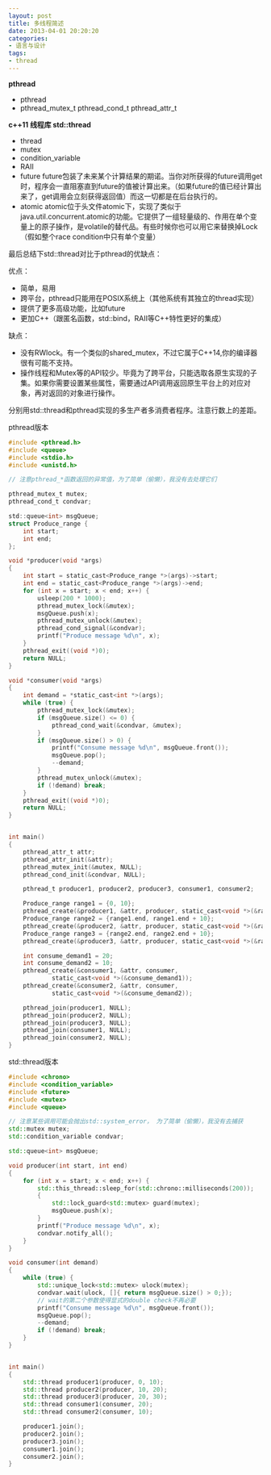 ```yaml
---
layout: post
title: 多线程简述
date: 2013-04-01 20:20:20
categories:
- 语言与设计
tags:
- thread
---
```


**pthread**

- pthread
- pthread_mutex_t pthread_cond_t pthread_attr_t

**c++11 线程库 std::thread**

- thread
- mutex
- condition_variable
- RAII
- future future包装了未来某个计算结果的期诺。当你对所获得的future调用get时，程序会一直阻塞直到future的值被计算出来。（如果future的值已经计算出来了，get调用会立刻获得返回值）而这一切都是在后台执行的。
- atomic atomic位于头文件atomic下，实现了类似于java.util.concurrent.atomic的功能。它提供了一组轻量级的、作用在单个变量上的原子操作，是volatile的替代品。有些时候你也可以用它来替换掉Lock（假如整个race condition中只有单个变量）


最后总结下std::thread对比于pthread的优缺点：

优点：

- 简单，易用
- 跨平台，pthread只能用在POSIX系统上（其他系统有其独立的thread实现）
- 提供了更多高级功能，比如future
- 更加C++（跟匿名函数，std::bind，RAII等C++特性更好的集成）

缺点：

- 没有RWlock。有一个类似的shared_mutex，不过它属于C++14,你的编译器很有可能不支持。
- 操作线程和Mutex等的API较少。毕竟为了跨平台，只能选取各原生实现的子集。如果你需要设置某些属性，需要通过API调用返回原生平台上的对应对象，再对返回的对象进行操作。


分别用std::thread和pthread实现的多生产者多消费者程序。注意行数上的差距。

pthread版本

```c
#include <pthread.h>
#include <queue>
#include <stdio.h>
#include <unistd.h>

// 注意pthread_*函数返回的异常值，为了简单（偷懒），我没有去处理它们

pthread_mutex_t mutex;
pthread_cond_t condvar;

std::queue<int> msgQueue;
struct Produce_range {
    int start;
    int end;
};

void *producer(void *args)
{
    int start = static_cast<Produce_range *>(args)->start;
    int end = static_cast<Produce_range *>(args)->end;
    for (int x = start; x < end; x++) {
        usleep(200 * 1000);
        pthread_mutex_lock(&mutex);
        msgQueue.push(x);
        pthread_mutex_unlock(&mutex);
        pthread_cond_signal(&condvar);
        printf("Produce message %d\n", x);
    }
    pthread_exit((void *)0);
    return NULL;
}

void *consumer(void *args)
{
    int demand = *static_cast<int *>(args);
    while (true) {
        pthread_mutex_lock(&mutex);
        if (msgQueue.size() <= 0) {
            pthread_cond_wait(&condvar, &mutex);
        }
        if (msgQueue.size() > 0) {
            printf("Consume message %d\n", msgQueue.front());
            msgQueue.pop();
            --demand;
        }
        pthread_mutex_unlock(&mutex);
        if (!demand) break;
    }
    pthread_exit((void *)0);
    return NULL;
}


int main()
{
    pthread_attr_t attr;
    pthread_attr_init(&attr);
    pthread_mutex_init(&mutex, NULL);
    pthread_cond_init(&condvar, NULL);

    pthread_t producer1, producer2, producer3, consumer1, consumer2;

    Produce_range range1 = {0, 10};
    pthread_create(&producer1, &attr, producer, static_cast<void *>(&range1));
    Produce_range range2 = {range1.end, range1.end + 10};
    pthread_create(&producer2, &attr, producer, static_cast<void *>(&range2));
    Produce_range range3 = {range2.end, range2.end + 10};
    pthread_create(&producer3, &attr, producer, static_cast<void *>(&range3));

    int consume_demand1 = 20;
    int consume_demand2 = 10;
    pthread_create(&consumer1, &attr, consumer, 
            static_cast<void *>(&consume_demand1));
    pthread_create(&consumer2, &attr, consumer, 
            static_cast<void *>(&consume_demand2));

    pthread_join(producer1, NULL);
    pthread_join(producer2, NULL);
    pthread_join(producer3, NULL);
    pthread_join(consumer1, NULL);
    pthread_join(consumer2, NULL);
} 
```

std::thread版本

```c++
#include <chrono>
#include <condition_variable>
#include <future>
#include <mutex>
#include <queue>

// 注意某些调用可能会抛出std::system_error， 为了简单（偷懒），我没有去捕获
std::mutex mutex;
std::condition_variable condvar;

std::queue<int> msgQueue;

void producer(int start, int end)
{
    for (int x = start; x < end; x++) {
        std::this_thread::sleep_for(std::chrono::milliseconds(200));
        {        
            std::lock_guard<std::mutex> guard(mutex);
            msgQueue.push(x);
        }
        printf("Produce message %d\n", x);
        condvar.notify_all();
    }
}

void consumer(int demand)
{
    while (true) {
        std::unique_lock<std::mutex> ulock(mutex);
        condvar.wait(ulock, []{ return msgQueue.size() > 0;});
        // wait的第二个参数使得显式的double check不再必要
        printf("Consume message %d\n", msgQueue.front());
        msgQueue.pop();
        --demand;
        if (!demand) break;
    }
}


int main()
{
    std::thread producer1(producer, 0, 10);
    std::thread producer2(producer, 10, 20);
    std::thread producer3(producer, 20, 30);
    std::thread consumer1(consumer, 20);
    std::thread consumer2(consumer, 10);

    producer1.join();
    producer2.join();
    producer3.join();
    consumer1.join();
    consumer2.join();
} 
```